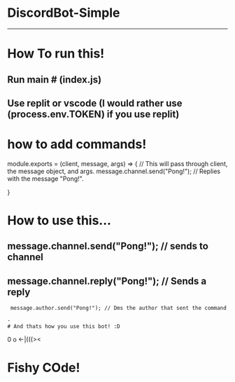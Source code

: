 # DiscordBot-Simple
--------------------
# How To run this!
Run main # (index.js)
-
Use replit or vscode (I would rather use (process.env.TOKEN) if you use replit)
-
# how to add commands!

module.exports = (client, message, args) => { // This will pass through client, the message object, and args.
  message.channel.send("Pong!"); // Replies with the message "Pong!".

}
 # How to use this...
   message.channel.send("Pong!"); // sends to channel
   -
   message.channel.reply("Pong!"); // Sends a reply
   -
     message.author.send("Pong!"); // Dms the author that sent the command
     
    -
    # And thats how you use this bot! :D
    
   0 
     o
        <-|(((><
        
# Fishy COde!

